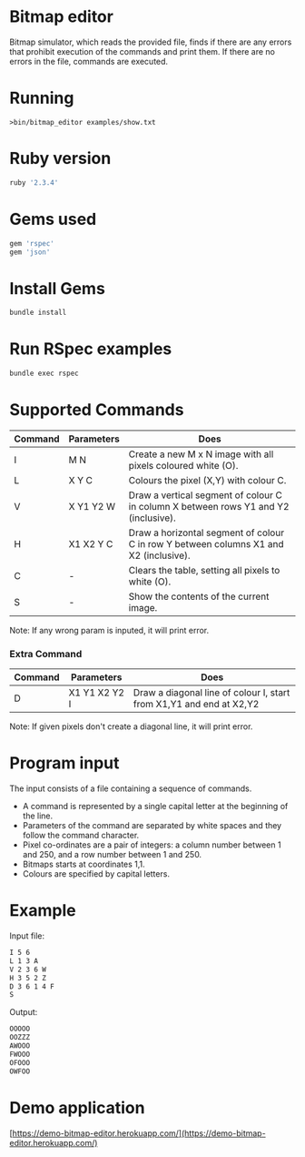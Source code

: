 # Bitmap editor


Bitmap simulator, which reads the provided file, finds if there are any errors that prohibit execution of the commands and print them. 
If there are no errors in the file, commands are executed.

# Running

`>bin/bitmap_editor examples/show.txt`

# Ruby version

```sh
ruby '2.3.4'
```

# Gems used

```sh
gem 'rspec'
gem 'json'
```


# Install Gems
```sh
bundle install
```

# Run RSpec examples
```sh
bundle exec rspec
```

# Supported Commands

| Command | Parameters | Does |
| ------ | ------ | ------ |
| I | M N | Create a new M x N image with all pixels coloured white (O). |
| L | X Y C | Colours the pixel (X,Y) with colour C. |
| V | X Y1 Y2 W | Draw a vertical segment of colour C in column X between rows Y1 and Y2 (inclusive). |
| H | X1 X2 Y C | Draw a horizontal segment of colour C in row Y between columns X1 and X2 (inclusive). |
| C | - | Clears the table, setting all pixels to white (O). |
| S | - | Show the contents of the current image. |

Note:
If any wrong param is inputed, it will print error.

### Extra Command

| Command | Parameters | Does |
| ------ | ------ | ------ |
| D | X1 Y1 X2 Y2 I | Draw a diagonal line of colour I, start from X1,Y1 and end at X2,Y2 |

Note:
If given pixels don't create a diagonal line, it will print error.


# Program input

The input consists of a file containing a sequence of commands. 
* A command is represented by a single capital letter at the beginning of the line. 
* Parameters of the command are separated by white spaces and they follow the command character.
* Pixel co-ordinates are a pair of integers: a column number between 1 and 250, and a row number between 1 and 250. 
* Bitmaps starts at coordinates 1,1. 
* Colours are specified by capital letters.

# Example
Input file:
```sh
I 5 6
L 1 3 A
V 2 3 6 W
H 3 5 2 Z
D 3 6 1 4 F
S
```

Output:
```sh
OOOOO
OOZZZ
AWOOO
FWOOO
OFOOO
OWFOO
```

# Demo application

[https://demo-bitmap-editor.herokuapp.com/](https://demo-bitmap-editor.herokuapp.com/)
